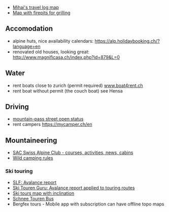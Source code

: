 
* [Mihai's travel log map](https://drive.google.com/open?id=1r2S03tlPIhf4SJaADUwqeGd1JL4&usp=sharing)
* [Map with firepits for grilling](https://grillstelle.ch/)

## Accomodation
* alpine huts, nice availability calendars: https://alp.holidaybooking.ch/?language=en
* renovated old houses, looking great: http://www.magnificasa.ch/index.php?id=879&L=0

## Water
* rent boats close to zurich (permit required) www.boat4rent.ch
* rent boat without permit (the couch boat) see Hensa

## Driving
* [mountain-pass street open status](https://www.myswissalps.com/car/trafficinfo)
* rent campers https://mycamper.ch/en

## Mountaineering
* [SAC Swiss Alpine Club - courses, activities, news, cabins](https://www.sac-cas.ch)
* [Wild camping rules](https://www.sac-cas.ch/de/umwelt/bergsport-und-umwelt/campieren-und-biwakieren/)

### Ski touring
* [SLF: Avalance report](http://slf.ch)
* [Ski Touren Guru: Avalance report applied to touring routes](http://www.skitourenguru.ch/)
* [Ski tours map with inclination](https://map.geo.admin.ch/?lang=en&topic=ech&bgLayer=ch.swisstopo.pixelkarte-farbe&E=2738958.76&N=1195416.30&zoom=5&layers=KML%7C%7Chttps:%2F%2Fwww.slf.ch%2Favalanche%2Faccidents%2Faccidents_20years_en.kml,ch.swisstopo-karto.skitouren,ch.swisstopo-karto.hangneigung&layers_opacity=1,0.8,0.3)
* [Schnee Touren Bus](https://schneetourenbus.ch/)
* Bergfex tours - Mobile app with subscription can have offline topo maps

